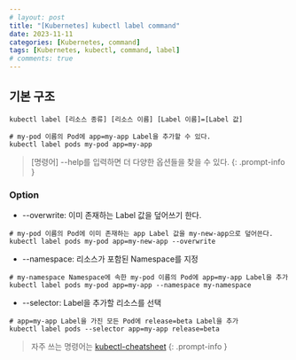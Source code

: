 ```yaml
---
# layout: post
title: "[Kubernetes] kubectl label command"
date: 2023-11-11
categories: [Kubernetes, command]
tags: [Kubernetes, kubectl, command, label]
# comments: true
---
```


## 기본 구조
```
kubectl label [리소스 종류] [리소스 이름] [Label 이름]=[Label 값]

# my-pod 이름의 Pod에 app=my-app Label을 추가할 수 있다.
kubectl label pods my-pod app=my-app
```

> [명령어] --help를 입력하면 더 다양한 옵션들을 찾을 수 있다.
{: .prompt-info }

### Option
- --overwrite: 이미 존재하는 Label 값을 덮어쓰기 한다.
```
# my-pod 이름의 Pod에 이미 존재하는 app Label 값을 my-new-app으로 덮어쓴다.
kubectl label pods my-pod app=my-new-app --overwrite
```

- --namespace: 리소스가 포함된 Namespace를 지정
```
# my-namespace Namespace에 속한 my-pod 이름의 Pod에 app=my-app Label을 추가
kubectl label pods my-pod app=my-app --namespace my-namespace
```

- --selector: Label을 추가할 리소스를 선택
```
# app=my-app Label을 가진 모든 Pod에 release=beta Label을 추가
kubectl label pods --selector app=my-app release=beta
```

> 자주 쓰는 명령어는 [kubectl-cheatsheet](https://kubernetes.io/docs/reference/kubectl/cheatsheet/)
{: .prompt-info }